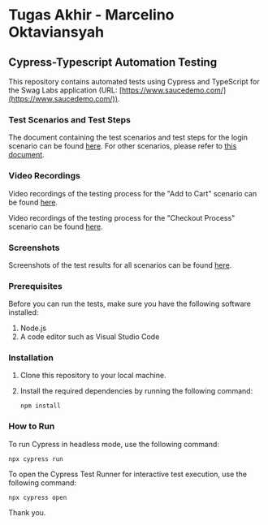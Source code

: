 # Tugas Akhir - Marcelino Oktaviansyah

## Cypress-Typescript Automation Testing

This repository contains automated tests using Cypress and TypeScript for the Swag Labs application (URL: [https://www.saucedemo.com/](https://www.saucedemo.com/)).

### Test Scenarios and Test Steps

The document containing the test scenarios and test steps for the login scenario can be found [here](https://docs.google.com/spreadsheets/d/1uCETyaUUMoPQMLnD6JN03eqQEVCyfA5kr9ua86aClXE/edit?usp=sharing). For other scenarios, please refer to [this document](https://docs.google.com/spreadsheets/d/1Mxeo4Mg0QI_AGa9XWTMd-pnQ3b0ZxmJOaz7Pv8BheHM/edit?usp=sharing).

### Video Recordings

Video recordings of the testing process for the "Add to Cart" scenario can be found [here](https://drive.google.com/file/d/1fQmI3vkMlJjX1nRiy1q5AEpGLBC3T2Cm/view?usp=sharing).

Video recordings of the testing process for the "Checkout Process" scenario can be found [here](https://drive.google.com/file/d/1ZMPx-w_WMMg4XEHAF8A_hh9vEtUDn98G/view?usp=sharing).

### Screenshots

Screenshots of the test results for all scenarios can be found [here](https://github.com/marcelino230/Tugas_Akhir_Marcelino_TypeScript/blob/main/ss_hasil.png).

### Prerequisites

Before you can run the tests, make sure you have the following software installed:

1. Node.js
2. A code editor such as Visual Studio Code

### Installation

1. Clone this repository to your local machine.
2. Install the required dependencies by running the following command:

   ```
   npm install
   ```

### How to Run

To run Cypress in headless mode, use the following command:

```
npx cypress run
```

To open the Cypress Test Runner for interactive test execution, use the following command:

```
npx cypress open
```

Thank you.

